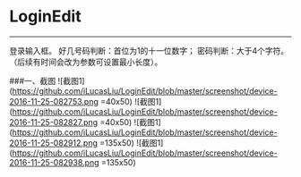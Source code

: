 # LoginEdit
---------
登录输入框。
好几号码判断：首位为1的十一位数字；
密码判断：大于4个字符。（后续有时间会改为参数可设置最小长度）。

###一、截图
![截图1](https://github.com/iLucasLiu/LoginEdit/blob/master/screenshot/device-2016-11-25-082753.png =40x50)
![截图1](https://github.com/iLucasLiu/LoginEdit/blob/master/screenshot/device-2016-11-25-082827.png =40x50)
![截图1](https://github.com/iLucasLiu/LoginEdit/blob/master/screenshot/device-2016-11-25-082912.png =135x50)
![截图1](https://github.com/iLucasLiu/LoginEdit/blob/master/screenshot/device-2016-11-25-082938.png =135x50)
